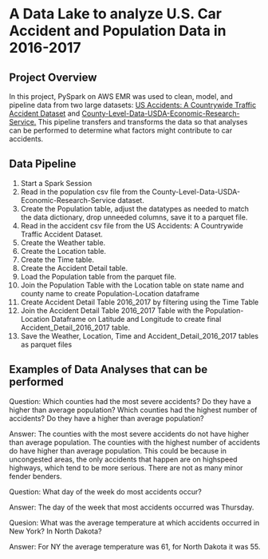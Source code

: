 # A Data Lake to analyze U.S. Car Accident and Population Data in 2016-2017 
## Project Overview

In this project, PySpark on AWS EMR was used to clean, model, and pipeline data from two large datasets: [US Accidents: A Countrywide Traffic Accident Dataset](https://www.kaggle.com/sobhanmoosavi/us-accidents) and [County-Level-Data-USDA-Economic-Research-Service.](https://data.world/nrippner/county-level-data-usda-economic-research-service) This pipeline transfers and transforms the data so that analyses can be performed to determine what factors might contribute to car accidents. 


## Data Pipeline

1. Start a Spark Session
2. Read in the population csv file from the County-Level-Data-USDA-Economic-Research-Service dataset.
3. Create the Population table, adjust the datatypes as needed to match the data dictionary, drop unneeded columns, save it to a parquet file.
4. Read in the accident csv file from the US Accidents: A Countrywide Traffic Accident Dataset.
5. Create the Weather table.
6. Create the Location table.
7. Create the Time table.
8. Create the Accident Detail table.
9. Load the Population table from the parquet file.
10. Join the Population Table with the Location table on state name and county name to create Population-Location dataframe
11. Create Accident Detail Table 2016_2017 by filtering using the Time Table
12. Join the Accident Detail Table 2016_2017 Table with the Population-Location Dataframe on Latitude and Longitude to create final Accident_Detail_2016_2017 table.
13. Save the Weather, Location, Time and Accident_Detail_2016_2017 tables as parquet files


## Examples of Data Analyses that can be performed

Question: Which counties had the most severe accidents? Do they have a higher than average population? Which counties had the highest number of accidents? Do they have a higher than average population?

Answer: The counties with the most severe accidents do not have higher than average population. The counties with the highest number of accidents do have higher than average   population. This could be because in uncongested areas, the only accidents that happen are on highspeed highways, which tend to be more serious. There are not as many minor fender benders.

Question: What day of the week do most accidents occur?

Answer: The day of the week that most accidents occurred was Thursday.

Quesion: What was the average temperature at which accidents occurred in New York? In North Dakota?

Answer: For NY the average temperature was 61, for North Dakota it was 55.
